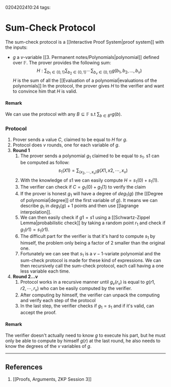 0204202410:24
tags: 
# Sum-Check Protocol

The sum-check protocol is a [[Interactive Proof System|proof system]] with the inputs:
- $g$ a $v$-variable [[3. Permanent notes/Polynomials|polynomial]] defined over $\mathbb{F}$.
The prover provides the following sum:
$$
H: \sum_{{b_1}\in\{0,1\}} \sum_{{b_2}\in\{0,1\}} \cdots \sum_{{b_v}\in\{0,1\}} g(b_1,b_2,...,b_v) 
$$
$H$ is the sum of all the [[Evaluation of a polynomial|evaluations of the polynomials]]
In the protocol, the prover gives $H$ to the verifier and want to convince him that $H$ is valid.
#### Remark 
We can use the protocol with any $B\subseteq\mathbb{F}$ s.t $\sum_{b\in B^v}g(b)$.
### Protocol
1. Prover sends a value $C$, claimed to be equal to $H$ for $g$.
2. Protocol does $v$ rounds, one for each variable of $g$.
3. **Round 1**
	1. The prover sends a polynomial $g_1$ claimed to be equal to $s_1$.
	   s1 can be computed as follow: $$s_1(X1)=\sum_{(x_2,\cdots,x_v)}g(X1,x2,\cdots,x_v)$$
	2. With the knowledge of $s1$ we can easily compute $H=s_1(0)+s_1(1)$.
	3. The verifier can check if $C=g_1(0)+g_1(1)$ to verify the claim
	4. If the prover is honest $g_1$ will have a degree of $deg_1(g)$ (the [[Degree of polynomial|degree]] of the first variable of $g$). It means we can describe $g_1$ in $deg_1(g)+1$ points and then use [[lagrange interpolation]].
	5. We can then easily check if $g1=s1$ using a [[Schwartz-Zippel Lemma|probabilistic check]] by taking a random point $r_1$ and check if $g_1(r1)=s_1(r1)$. 
	6. The difficult part for the verifier is that it's hard to compute $s_1$ by himself, the problem only being a factor of 2 smaller than the original one.
	7. Fortunately we can see that $s_1$ is a $v-1$-variate polynomial and the sum-check protocol is made for these kind of expressions. We can then recursively call the sum-check protocol, each call having a one less variable each time.
4. **Round 2...v**
	1. Protocol works in a recursive manner until $g_v(r_v)$ is equal to $g(r1,r2,\cdots,r_v)$ who can be easily computed by the verifier.
	2. After computing by himself, the verifier can unpack the computing and verify each step of the protocol
	3. In the last step, the verifier checks if $g_1=s_1$ and if it's valid, can accept the proof.
#### Remark
The verifier doesn't actually need to know $g$ to execute his part, but he must only be able to compute by himself $g(r)$ at the last round, he also needs to know the degrees of the $v$ variables of $g$. 

---
## References
1. [[Proofs, Arguments, ZKP Session 3]]